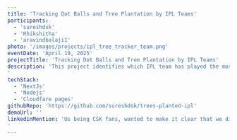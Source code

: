 ```yaml
---
title: 'Tracking Dot Balls and Tree Plantation by IPL Teams'
participants:
  - 'sureshdsk'
  - 'Rhikshitha'
  - 'aravindbalaji1'
photo: '/images/projects/ipl_tree_tracker_team.png'
eventDate: 'April 19, 2025'
projectTitle: 'Tracking Dot Balls and Tree Plantation by IPL Teams'
description: 'This project identifies which IPL team has played the most dot balls and planted the most trees as part of their green initiatives.
'
techStack:
  - 'NextJs'
  - 'Nodejs'
  - 'Cloudfare pages'
githubRepo: 'https://github.com/sureshdsk/trees-planted-ipl'
demoUrl: ''
linkedinMention: 'Us being CSK fans, wanted to make it clear that we dint plant the most trees ( or played the most dot balls :/ )
'
---
```

